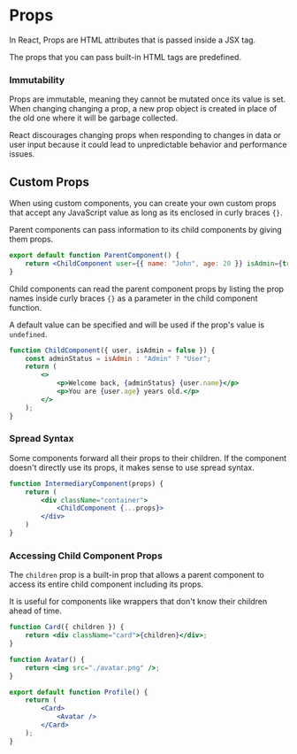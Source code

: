 # **Props**

In React, Props are HTML attributes that is passed inside a JSX tag.

The props that you can pass built-in HTML tags are predefined.

### **Immutability**

Props are immutable, meaning they cannot be mutated once its value is set. When changing changing a prop, a new prop object is created in place of the old one where it will be garbage collected.

React discourages changing props when responding to changes in data or user input because it could lead to unpredictable behavior and performance issues.

## **Custom Props**

When using custom components, you can create your own custom props that accept any JavaScript value as long as its enclosed in curly braces `{}`.

Parent components can pass information to its child components by giving them props.

```jsx
export default function ParentComponent() {
	return <ChildComponent user={{ name: "John", age: 20 }} isAdmin={true} />;
}
```

Child components can read the parent component props by listing the prop names inside curly braces `{}` as a parameter in the child component function.

A default value can be specified and will be used if the prop's value is `undefined`.

```jsx
function ChildComponent({ user, isAdmin = false }) {
    const adminStatus = isAdmin : "Admin" ? "User";
	return (
		<>
			<p>Welcome back, {adminStatus} {user.name}</p>
            <p>You are {user.age} years old.</p>
		</>
	);
}
```

### **Spread Syntax**

Some components forward all their props to their children. If the component doesn't directly use its props, it makes sense to use spread syntax.

```jsx
function IntermediaryComponent(props) {
    return (
        <div className="container">
            <ChildComponent {...props}>
        </div>
    )
}
```

### **Accessing Child Component Props**

The `children` prop is a built-in prop that allows a parent component to access its entire child component including its props.

It is useful for components like wrappers that don't know their children ahead of time.

```jsx
function Card({ children }) {
	return <div className="card">{children}</div>;
}

function Avatar() {
	return <img src="./avatar.png" />;
}

export default function Profile() {
	return (
		<Card>
			<Avatar />
		</Card>
	);
}
```

